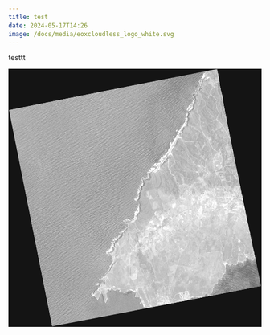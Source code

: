 ```yaml
---
title: test
date: 2024-05-17T14:26
image: /docs/media/eoxcloudless_logo_white.svg
---
```

testtt

![sample image inside md](/docs/media/de2_oper_hra_pm4_1c_20210526t111624_n37-082_w008-963_0001.sip.zip_bid.png "sample image")
